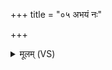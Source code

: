 +++
title = "०५ अभयं नः"

+++
<details><summary>मूलम् (VS)</summary>

अभ॑यं नः करत्य॒न्तरि॑क्ष॒मभ॑यं॒ द्यावा॑पृथि॒वी उ॒भे इ॒मे। अभ॑यं प॒श्चादभ॑यं पु॒रस्ता॑दुत्त॒राद॑ध॒रादभ॑यं नो अस्तु ॥
</details>